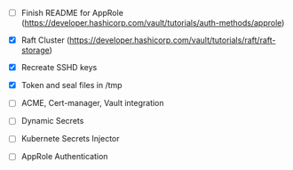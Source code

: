- [ ] Finish README for AppRole (https://developer.hashicorp.com/vault/tutorials/auth-methods/approle)
- [x] Raft Cluster (https://developer.hashicorp.com/vault/tutorials/raft/raft-storage)

- [x] Recreate SSHD keys
- [x] Token and seal files in /tmp
- [ ] ACME, Cert-manager, Vault integration
- [ ] Dynamic Secrets 
- [ ] Kubernete Secrets Injector 
- [ ] AppRole Authentication


